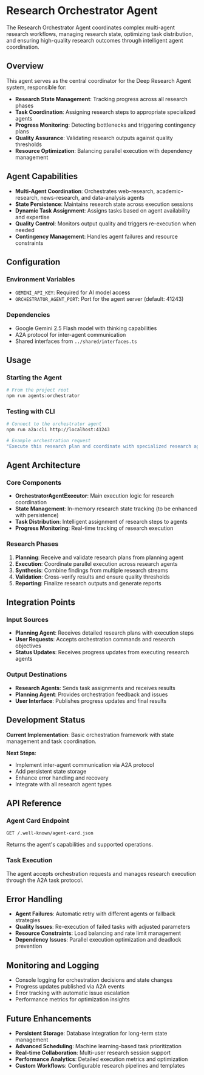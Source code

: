 # Research Orchestrator Agent

The Research Orchestrator Agent coordinates complex multi-agent research workflows, managing research state, optimizing task distribution, and ensuring high-quality research outcomes through intelligent agent coordination.

## Overview

This agent serves as the central coordinator for the Deep Research Agent system, responsible for:

- **Research State Management**: Tracking progress across all research phases
- **Task Coordination**: Assigning research steps to appropriate specialized agents
- **Progress Monitoring**: Detecting bottlenecks and triggering contingency plans
- **Quality Assurance**: Validating research outputs against quality thresholds
- **Resource Optimization**: Balancing parallel execution with dependency management

## Agent Capabilities

- **Multi-Agent Coordination**: Orchestrates web-research, academic-research, news-research, and data-analysis agents
- **State Persistence**: Maintains research state across execution sessions
- **Dynamic Task Assignment**: Assigns tasks based on agent availability and expertise
- **Quality Control**: Monitors output quality and triggers re-execution when needed
- **Contingency Management**: Handles agent failures and resource constraints

## Configuration

### Environment Variables

- `GEMINI_API_KEY`: Required for AI model access
- `ORCHESTRATOR_AGENT_PORT`: Port for the agent server (default: 41243)

### Dependencies

- Google Gemini 2.5 Flash model with thinking capabilities
- A2A protocol for inter-agent communication
- Shared interfaces from `../shared/interfaces.ts`

## Usage

### Starting the Agent

```bash
# From the project root
npm run agents:orchestrator
```

### Testing with CLI

```bash
# Connect to the orchestrator agent
npm run a2a:cli http://localhost:41243

# Example orchestration request
"Execute this research plan and coordinate with specialized research agents"
```

## Agent Architecture

### Core Components

- **OrchestratorAgentExecutor**: Main execution logic for research coordination
- **State Management**: In-memory research state tracking (to be enhanced with persistence)
- **Task Distribution**: Intelligent assignment of research steps to agents
- **Progress Monitoring**: Real-time tracking of research execution

### Research Phases

1. **Planning**: Receive and validate research plans from planning agent
2. **Execution**: Coordinate parallel execution across research agents
3. **Synthesis**: Combine findings from multiple research streams
4. **Validation**: Cross-verify results and ensure quality thresholds
5. **Reporting**: Finalize research outputs and generate reports

## Integration Points

### Input Sources

- **Planning Agent**: Receives detailed research plans with execution steps
- **User Requests**: Accepts orchestration commands and research objectives
- **Status Updates**: Receives progress updates from executing research agents

### Output Destinations

- **Research Agents**: Sends task assignments and receives results
- **Planning Agent**: Provides orchestration feedback and issues
- **User Interface**: Publishes progress updates and final results

## Development Status

**Current Implementation**: Basic orchestration framework with state management and task coordination.

**Next Steps**:

- Implement inter-agent communication via A2A protocol
- Add persistent state storage
- Enhance error handling and recovery
- Integrate with all research agent types

## API Reference

### Agent Card Endpoint

```http
GET /.well-known/agent-card.json
```

Returns the agent's capabilities and supported operations.

### Task Execution

The agent accepts orchestration requests and manages research execution through the A2A task protocol.

## Error Handling

- **Agent Failures**: Automatic retry with different agents or fallback strategies
- **Quality Issues**: Re-execution of failed tasks with adjusted parameters
- **Resource Constraints**: Load balancing and rate limit management
- **Dependency Issues**: Parallel execution optimization and deadlock prevention

## Monitoring and Logging

- Console logging for orchestration decisions and state changes
- Progress updates published via A2A events
- Error tracking with automatic issue escalation
- Performance metrics for optimization insights

## Future Enhancements

- **Persistent Storage**: Database integration for long-term state management
- **Advanced Scheduling**: Machine learning-based task prioritization
- **Real-time Collaboration**: Multi-user research session support
- **Performance Analytics**: Detailed execution metrics and optimization
- **Custom Workflows**: Configurable research pipelines and templates
